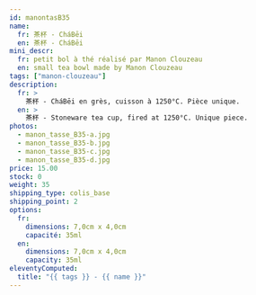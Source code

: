 ```yaml
---
id: manontasB35
name:
  fr: 茶杯 - CháBēi
  en: 茶杯 - CháBēi
mini_descr:
  fr: petit bol à thé réalisé par Manon Clouzeau
  en: small tea bowl made by Manon Clouzeau
tags: ["manon-clouzeau"]
description:
  fr: >
    茶杯 - CháBēi en grès, cuisson à 1250°C. Pièce unique.
  en: >
    茶杯 - Stoneware tea cup, fired at 1250°C. Unique piece.
photos:
  - manon_tasse_B35-a.jpg
  - manon_tasse_B35-b.jpg
  - manon_tasse_B35-c.jpg
  - manon_tasse_B35-d.jpg
price: 15.00
stock: 0
weight: 35
shipping_type: colis_base
shipping_point: 2
options:
  fr:
    dimensions: 7,0cm x 4,0cm
    capacité: 35ml
  en:
    dimensions: 7,0cm x 4,0cm
    capacity: 35ml
eleventyComputed:
  title: "{{ tags }} - {{ name }}"
---
```

